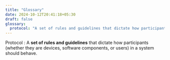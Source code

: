 ```yaml
---
title: "Glossary"
date: 2024-10-12T20:41:18+05:30
draft: false
glossary:
  protocol: "A set of rules and guidelines that dictate how participants (whether they are devices, software components, or users) in a system should behave."
---
```


Protocol
:   A **set of rules and guidelines** that dictate how participants (whether they are devices, software components, or users) in a system should behave.
